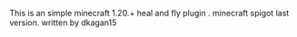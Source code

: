 This is an simple minecraft 1.20.+ heal and fly plugin .
minecraft spigot last version. 
written by dkagan15
